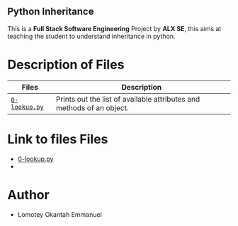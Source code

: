 ## Python Inheritance
This is a **Full Stack Software Engineering** Project by **ALX SE**, this aims at teaching the student to understand inheritance in python.

# Description of Files
| Files | Description |
|-------|-------------|
| [`0-lookup.py`](./0-lookup.py) | Prints out the list of available attributes and methods of an object. |

# Link to files Files
* [0-lookup.py](./0-lookup.py)
*

# Author
* Lomotey Okantah Emmanuel
